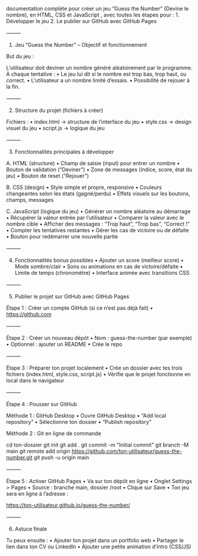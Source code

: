 documentation complète pour créer un jeu “Guess the Number” (Devine le nombre), en HTML, CSS et JavaScript , avec toutes les étapes pour :
	1.	Développer le jeu
	2.	Le publier sur GitHub avec GitHub Pages

⸻

1. Jeu “Guess the Number” – Objectif et fonctionnement

But du jeu :

L’utilisateur doit deviner un nombre généré aléatoirement par le programme. À chaque tentative :
	•	Le jeu lui dit si le nombre est trop bas, trop haut, ou correct.
	•	L’utilisateur a un nombre limité d’essais.
	•	Possibilité de rejouer à la fin.

⸻

2. Structure du projet (fichiers à créer)

Fichiers :
	•	index.html → structure de l’interface du jeu
	•	style.css → design visuel du jeu
	•	script.js → logique du jeu

⸻

3. Fonctionnalités principales à développer

A. HTML (structure)
	•	Champ de saisie (input) pour entrer un nombre
	•	Bouton de validation (“Deviner”)
	•	Zone de messages (indice, score, état du jeu)
	•	Bouton de reset (“Rejouer”)

B. CSS (design)
	•	Style simple et propre, responsive
	•	Couleurs changeantes selon les états (gagné/perdu)
	•	Effets visuels sur les boutons, champs, messages

C. JavaScript (logique du jeu)
	•	Générer un nombre aléatoire au démarrage
	•	Récupérer la valeur entrée par l’utilisateur
	•	Comparer la valeur avec le nombre cible
	•	Afficher des messages : “Trop haut”, “Trop bas”, “Correct !”
	•	Compter les tentatives restantes
	•	Gérer les cas de victoire ou de défaite
	•	Bouton pour redémarrer une nouvelle partie

⸻

4. Fonctionnalités bonus possibles
	•	Ajouter un score (meilleur score)
	•	Mode sombre/clair
	•	Sons ou animations en cas de victoire/défaite
	•	Limite de temps (chronomètre)
	•	Interface animée avec transitions CSS

⸻

5. Publier le projet sur GitHub avec GitHub Pages

Étape 1 : Créer un compte GitHub (si ce n’est pas déjà fait)
	•	https://github.com

⸻

Étape 2 : Créer un nouveau dépôt
	•	Nom : guess-the-number (par exemple)
	•	Optionnel : ajouter un README
	•	Crée le repo

⸻

Étape 3 : Préparer ton projet localement
	•	Crée un dossier avec tes trois fichiers (index.html, style.css, script.js)
	•	Vérifie que le projet fonctionne en local dans le navigateur

⸻

Étape 4 : Pousser sur GitHub

Méthode 1 : GitHub Desktop
	•	Ouvre GitHub Desktop
	•	“Add local repository”
	•	Sélectionne ton dossier
	•	“Publish repository”

Méthode 2 : Git en ligne de commande

cd ton-dossier
git init
git add .
git commit -m "Initial commit"
git branch -M main
git remote add origin https://github.com/ton-utilisateur/guess-the-number.git
git push -u origin main



⸻

Étape 5 : Activer GitHub Pages
	•	Va sur ton dépôt en ligne
	•	Onglet Settings > Pages
	•	Source : branche main, dossier /root
	•	Clique sur Save
	•	Ton jeu sera en ligne à l’adresse :

https://ton-utilisateur.github.io/guess-the-number/



⸻

6. Astuce finale

Tu peux ensuite :
	•	Ajouter ton projet dans un portfolio web
	•	Partager le lien dans ton CV ou LinkedIn
	•	Ajouter une petite animation d’intro (CSS/JS)
